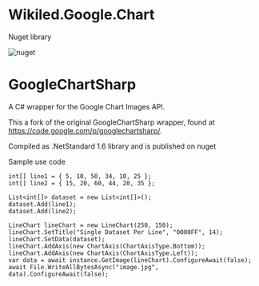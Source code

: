 # Wikiled.Google.Chart

Nuget library

![nuget](https://img.shields.io/nuget/v/Wikiled.Google.Chart.svg)

GoogleChartSharp 
================

A C# wrapper for the Google Chart Images API.

This a fork of the original GoogleChartSharp wrapper, found at https://code.google.com/p/googlechartsharp/.

Compiled as .NetStandard 1.6 library and is published on nuget

Sample use code
```
int[] line1 = { 5, 10, 50, 34, 10, 25 };
int[] line2 = { 15, 20, 60, 44, 20, 35 };

List<int[]> dataset = new List<int[]>();
dataset.Add(line1);
dataset.Add(line2);

LineChart lineChart = new LineChart(250, 150);
lineChart.SetTitle("Single Dataset Per Line", "0000FF", 14);
lineChart.SetData(dataset);
lineChart.AddAxis(new ChartAxis(ChartAxisType.Bottom));
lineChart.AddAxis(new ChartAxis(ChartAxisType.Left));
var data = await instance.GetImage(lineChart).ConfigureAwait(false);
await File.WriteAllBytesAsync("image.jpg", data).ConfigureAwait(false);

```